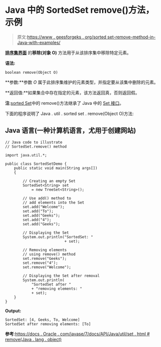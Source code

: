 # Java 中的 SortedSet remove()方法，示例

> 原文:[https://www . geesforgeks . org/sorted set-remove-method-in-Java-with-examples/](https://www.geeksforgeeks.org/sortedset-remove-method-in-java-with-examples/)

[**排序集界面**](https://www.geeksforgeeks.org/sortedset-java-examples/) 的**移除(对象 O)** 方法用于从该排序集中移除特定元素。

**语法:**

```
boolean remove(Object O)
```

**参数:**参数 *O* 属于此排序集维护的元素类型，并指定要从该集中删除的元素。

**返回值:**如果集合中存在指定的元素，该方法返回真，否则返回假。

**注**:[sorted Set](https://www.geeksforgeeks.org/sortedset-java-examples/)中的 remove()方法继承了 Java 中的 [Set 接口](https://www.geeksforgeeks.org/set-in-java/)。

下面的程序说明了 Java . util . sorted set . remove(Object O)方法:

## Java 语言(一种计算机语言，尤用于创建网站)

```
// Java code to illustrate
// SortedSet.remove() method

import java.util.*;

public class SortedSetDemo {
    public static void main(String args[])
    {

        // Creating an empty Set
        SortedSet<String> set
            = new TreeSet<String>();

        // Use add() method to
        // add elements into the Set
        set.add("Welcome");
        set.add("To");
        set.add("Geeks");
        set.add("4");
        set.add("Geeks");

        // Displaying the Set
        System.out.println("SortedSet: "
                           + set);

        // Removing elements
        // using remove() method
        set.remove("Geeks");
        set.remove("4");
        set.remove("Welcome");

        // Displaying the Set after removal
        System.out.println(
            "SortedSet after "
            + "removing elements: "
            + set);
    }
}
```

**Output:** 

```
SortedSet: [4, Geeks, To, Welcome]
SortedSet after removing elements: [To]
```

**参考**:[https://docs . Oracle . com/javase/7/docs/API/Java/util/set . html # remove(Java . lang . object)](https://docs.oracle.com/javase/7/docs/api/java/util/Set.html#remove(java.lang.Object))
